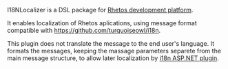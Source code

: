 ﻿I18NLocalizer is a DSL package for [Rhetos development platform](https://github.com/Rhetos/Rhetos).

It enables localization of Rhetos aplications, using message format compatible with https://github.com/turquoiseowl/i18n.

This plugin does not translate the message to the end user's language.
It formats the messages, keeping the massage parameters separete from the main message structure,
to allow later localization by [i18n ASP.NET plugin](https://github.com/turquoiseowl/i18n).
